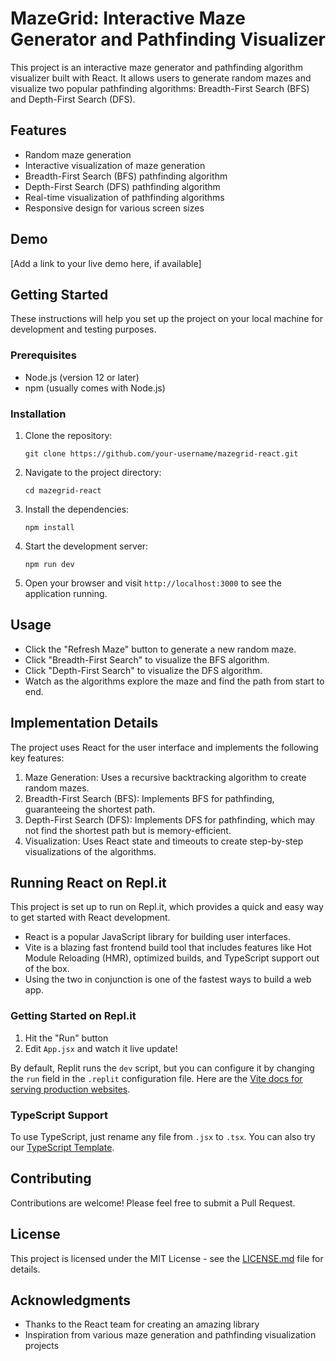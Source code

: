 # MazeGrid: Interactive Maze Generator and Pathfinding Visualizer

This project is an interactive maze generator and pathfinding algorithm visualizer built with React. It allows users to generate random mazes and visualize two popular pathfinding algorithms: Breadth-First Search (BFS) and Depth-First Search (DFS).

## Features

- Random maze generation
- Interactive visualization of maze generation
- Breadth-First Search (BFS) pathfinding algorithm
- Depth-First Search (DFS) pathfinding algorithm
- Real-time visualization of pathfinding algorithms
- Responsive design for various screen sizes

## Demo

[Add a link to your live demo here, if available]

## Getting Started

These instructions will help you set up the project on your local machine for development and testing purposes.

### Prerequisites

- Node.js (version 12 or later)
- npm (usually comes with Node.js)

### Installation

1. Clone the repository:
   ```
   git clone https://github.com/your-username/mazegrid-react.git
   ```

2. Navigate to the project directory:
   ```
   cd mazegrid-react
   ```

3. Install the dependencies:
   ```
   npm install
   ```

4. Start the development server:
   ```
   npm run dev
   ```

5. Open your browser and visit `http://localhost:3000` to see the application running.

## Usage

- Click the "Refresh Maze" button to generate a new random maze.
- Click "Breadth-First Search" to visualize the BFS algorithm.
- Click "Depth-First Search" to visualize the DFS algorithm.
- Watch as the algorithms explore the maze and find the path from start to end.

## Implementation Details

The project uses React for the user interface and implements the following key features:

1. Maze Generation: Uses a recursive backtracking algorithm to create random mazes.
2. Breadth-First Search (BFS): Implements BFS for pathfinding, guaranteeing the shortest path.
3. Depth-First Search (DFS): Implements DFS for pathfinding, which may not find the shortest path but is memory-efficient.
4. Visualization: Uses React state and timeouts to create step-by-step visualizations of the algorithms.

## Running React on Repl.it

This project is set up to run on Repl.it, which provides a quick and easy way to get started with React development.

- React is a popular JavaScript library for building user interfaces.
- Vite is a blazing fast frontend build tool that includes features like Hot Module Reloading (HMR), optimized builds, and TypeScript support out of the box.
- Using the two in conjunction is one of the fastest ways to build a web app.

### Getting Started on Repl.it

1. Hit the "Run" button
2. Edit `App.jsx` and watch it live update!

By default, Replit runs the `dev` script, but you can configure it by changing the `run` field in the `.replit` configuration file. Here are the [Vite docs for serving production websites](https://vitejs.dev/guide/build.html).

### TypeScript Support

To use TypeScript, just rename any file from `.jsx` to `.tsx`. You can also try our [TypeScript Template](https://replit.com/@replit/React-TypeScript).

## Contributing

Contributions are welcome! Please feel free to submit a Pull Request.

## License

This project is licensed under the MIT License - see the [LICENSE.md](LICENSE.md) file for details.

## Acknowledgments

- Thanks to the React team for creating an amazing library
- Inspiration from various maze generation and pathfinding visualization projects